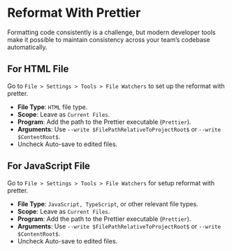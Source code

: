 # Reformat With Prettier

Formatting code consistently is a challenge, but modern developer tools make it possible to maintain consistency across your team’s codebase automatically.

## For HTML File

Go to `File > Settings > Tools > File Watchers` to set up the reformat with pretter.

- **File Type**: `HTML` file type.
- **Scope**: Leave as `Current Files`.
- **Program**: Add the path to the Prettier executable (`Prettier`).
- **Arguments**: Use `--write $FilePathRelativeToProjectRoot$` or `--write $ContentRoot$`.
- Uncheck Auto-save to edited files.

## For JavaScript File

Go to `File > Settings > Tools > File Watchers` for setup reformat with pretter.

- **File Type**: `JavaScript, TypeScript`, or other relevant file types.
- **Scope**: Leave as `Current Files`.
- **Program**: Add the path to the Prettier executable (`Prettier`).
- **Arguments**: Use `--write $FilePathRelativeToProjectRoot$` or `--write $ContentRoot$`.
- Uncheck Auto-save to edited files.